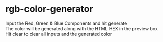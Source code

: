 # rgb-color-generator <br>

Input the Red, Green & Blue Components and hit generate <br>
The color will be generated along with the HTML HEX in the preview box <br>
Hit clear to clear all inputs and the generated color
